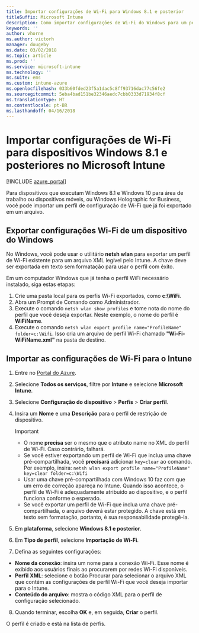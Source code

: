 ```yaml
---
title: Importar configurações de Wi-Fi para Windows 8.1 e posterior
titleSuffix: Microsoft Intune
description: Como importar configurações de Wi-Fi do Windows para um perfil de Wi-Fi do Intune.
keywords: ''
author: vhorne
ms.author: victorh
manager: dougeby
ms.date: 03/02/2018
ms.topic: article
ms.prod: ''
ms.service: microsoft-intune
ms.technology: ''
ms.suite: ems
ms.custom: intune-azure
ms.openlocfilehash: 033b60fded23f5a1dac5c8ff93716dac77c56fe2
ms.sourcegitcommit: 5eba4bad151be32346aedc7cbb0333d71934f8cf
ms.translationtype: HT
ms.contentlocale: pt-BR
ms.lasthandoff: 04/16/2018
---
```

# <a name="import-wi-fi-settings-for-windows-81-and-later-devices-in-microsoft-intune"></a>Importar configurações de Wi-Fi para dispositivos Windows 8.1 e posteriores no Microsoft Intune

[!INCLUDE [azure_portal](./includes/azure_portal.md)]

Para dispositivos que executam Windows 8.1 e Windows 10 para área de trabalho ou dispositivos móveis, ou Windows Holographic for Business, você pode importar um perfil de configuração de Wi-Fi que já foi exportado em um arquivo.

## <a name="export-wi-fi-settings-from-a-windows-device"></a>Exportar configurações Wi-Fi de um dispositivo do Windows

No Windows, você pode usar o utilitário **netsh wlan** para exportar um perfil de Wi-Fi existente para um arquivo XML legível pelo Intune. A chave deve ser exportada em texto sem formatação para usar o perfil com êxito.

Em um computador Windows que já tenha o perfil WiFi necessário instalado, siga estas etapas:

1. Crie uma pasta local para os perfis Wi-Fi exportados, como **c:\WiFi**.
2. Abra um Prompt de Comando como Administrador.
3. Execute o comando `netsh wlan show profiles` e tome nota do nome do perfil que você deseja exportar. Neste exemplo, o nome do perfil é **WiFiName**.
4. Execute o comando `netsh wlan export profile name="ProfileName" folder=c:\Wifi`. Isso cria um arquivo de perfil Wi-Fi chamado **"Wi-Fi-WiFiName.xml"** na pasta de destino.

## <a name="import-the-wi-fi-settings-into-intune"></a>Importar as configurações de Wi-Fi para o Intune

1. Entre no [Portal do Azure](https://portal.azure.com).
2. Selecione **Todos os serviços**, filtre por **Intune** e selecione **Microsoft Intune**.
3. Selecione **Configuração do dispositivo** > **Perfis** > **Criar perfil**.
4. Insira um **Nome** e uma **Descrição** para o perfil de restrição de dispositivo.

    > [!IMPORTANT]
    > - O nome **precisa** ser o mesmo que o atributo name no XML do perfil de Wi-Fi. Caso contrário, falhará.
    > - Se você estiver exportando um perfil de Wi-Fi que inclua uma chave pré-compartilhada, você **precisará** adicionar `key=clear` ao comando. Por exemplo, insira: `netsh wlan export profile name="ProfileName" key=clear folder=c:\Wifi`
    > - Usar uma chave pré-compartilhada com Windows 10 faz com que um erro de correção apareça no Intune. Quando isso acontece, o perfil de Wi-Fi é adequadamente atribuído ao dispositivo, e o perfil funciona conforme o esperado.
    > - Se você exportar um perfil de Wi-Fi que inclua uma chave pré-compartilhada, o arquivo deverá estar protegido. A chave está em texto sem formatação, portanto, é sua responsabilidade protegê-la.

5. Em **plataforma**, selecione **Windows 8.1 e posterior**.
6. Em **Tipo de perfil**, selecione **Importação de Wi-Fi**.
7. Defina as seguintes configurações:
  - **Nome da conexão**: insira um nome para a conexão Wi-Fi. Esse nome é exibido aos usuários finais ao procurarem por redes Wi-Fi disponíveis.
  - **Perfil XML**: selecione o botão Procurar para selecionar o arquivo XML que contém as configurações de perfil Wi-Fi que você deseja importar para o Intune.
  - **Conteúdo do arquivo**: mostra o código XML para o perfil de configuração selecionado.
8. Quando terminar, escolha **OK** e, em seguida, **Criar** o perfil.

O perfil é criado e está na lista de perfis.

